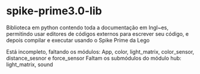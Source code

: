 # spike-prime3.0-lib
Biblioteca em python contendo toda a documentação em Ingl~es, permitindo usar editores de códigos externos para escrever seu código, e depois compilar e executar usando o Spike Prime da Lego

Está incompleto, faltando os módulos: App, color, light_matrix, color_sensor, distance_sesnor e force_sensor
Faltam os submódulos do módulo hub:  light_matrix, sound
